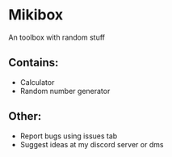 # Mikibox
An toolbox with random stuff

## Contains:
- Calculator
- Random number generator

## Other:
- Report bugs using issues tab
- Suggest ideas at my discord server or dms
